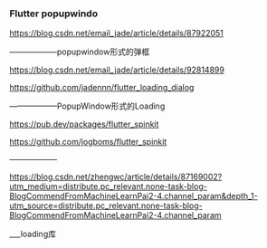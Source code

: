 ### Flutter popupwindo

https://blog.csdn.net/email_jade/article/details/87922051

——————popupwindow形式的弹框



https://blog.csdn.net/email_jade/article/details/92814899 

https://github.com/jadennn/flutter_loading_dialog

——————PopupWindow形式的Loading





https://pub.dev/packages/flutter_spinkit

https://github.com/jogboms/flutter_spinkit

——————





https://blog.csdn.net/zhengwc/article/details/87169002?utm_medium=distribute.pc_relevant.none-task-blog-BlogCommendFromMachineLearnPai2-4.channel_param&depth_1-utm_source=distribute.pc_relevant.none-task-blog-BlogCommendFromMachineLearnPai2-4.channel_param

___loading库



